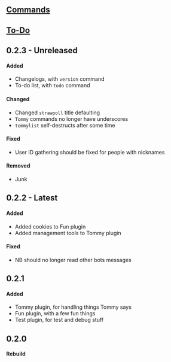 ## [Commands](https://novabros.github.io/NovaBot/commands)
## [To-Do](https://novabros.github.io/NovaBot/todo)
## 0.2.3 - Unreleased
#### Added
- Changelogs, with `version` command
- To-do list, with `todo` command

#### Changed
- Changed `strawpoll` title defaulting
- `Tommy` commands no longer have underscores
- `tommylist` self-destructs after some time

#### Fixed
- User ID gathering should be fixed for people with nicknames

#### Removed
- Junk

## 0.2.2 - Latest
#### Added
- Added cookies to Fun plugin
- Added management tools to Tommy plugin

#### Fixed
- NB should no longer read other bots messages

## 0.2.1
#### Added
- Tommy plugin, for handling things Tommy says
- Fun plugin, with a few fun things
- Test plugin, for test and debug stuff

## 0.2.0
#### Rebuild
